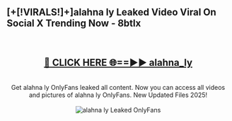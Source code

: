 <h2>[+[!VIRALS!]+]alahna ly Leaked Video Viral On Social X Trending Now - 8btlx</h2>
<br>
<div align="center">
<h2><a href="https://libra.edu.pl?alahna_ly" rel="nofollow">🔴 CLICK HERE 🌐==►► alahna_ly</a></h2>
<br>
Get alahna ly OnlyFans leaked all content. Now you can access all videos and pictures of alahna ly OnlyFans. New Updated Files 2025!
<br>
<br>
<a href="https://libra.edu.pl?alahna_ly" rel="nofollow" data-target="animated-image.originalLink"><img src="https://i.ibb.co.com/WyWwxjT/player-gif2.gif" alt="alahna ly Leaked OnlyFans" style="max-width: 100%; display: inline-block;" data-target="animated-image.originalImage"></a>
</div>
<br>